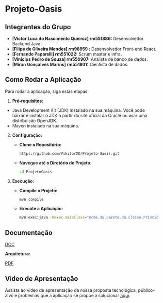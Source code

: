 ﻿# Projeto-Oasis

## Integrantes do Grupo

- **[Victor Luca do Nascimento Queiroz] rm551886:** Desenvolvedor Backend Java.
- **[Filipe de Oliveira Mendes] rm98959 :** Desenvolvedor Front-end React.
- **[Fernando Paparelli] rm551022:** Scrum master e infra.
- **[Vinicius Pedro de Souza] rm550907:** Analista de banco de dados.
- **[Miron Gonçalves Marins] rm551801:** Cientista de dados.

## Como Rodar a Aplicação

Para rodar a aplicação, siga estas etapas:

1. **Pré-requisitos:**

- Java Development Kit (JDK) instalado na sua máquina. Você pode baixar e instalar o JDK a partir do site oficial da Oracle ou usar uma distribuição OpenJDK.
- Maven instalado na sua máquina.

2. **Configuração:**

   - **Clone o Repositório:**

     ```bash
     https://github.com/VikitorXD/Projeto-Oasis.git
     ```

   - **Navegue até o Diretório do Projeto:**

     ```bash
     cd ProjetoOasis
     ```

3. **Execução:**

   - **Compile o Projeto:**

     ```bash
     mvn compile
     ```

   - **Execute a Aplicação:**

     ```bash
     mvn exec:java -Dexec.mainClass="nome.do.pacote.da.classe.Principal"
     ```

## Documentação

[DOC](https://github.com/VikitorXD/Projeto-Oasis/blob/a85f8d07437e7e784325c48eccd09742e2030c9d/documentos/Projeto%20Oasis.pdf)

**Arquitetura:**

[PDF](https://github.com/VikitorXD/Projeto-Oasis/blob/a85f8d07437e7e784325c48eccd09742e2030c9d/documentos/Projeto%20Oasis.pdf)

## Vídeo de Apresentação

Assista ao vídeo de apresentação da nossa proposta tecnológica, público-alvo e problemas que a aplicação se propõe a solucionar [aqui](https://www.youtube.com/watch?v=ZPAWYExZCA4).
